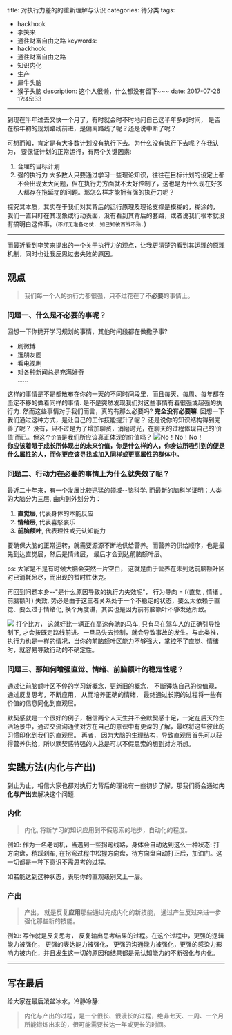 title: 对执行力差的的重新理解与认识
categories: 待分类
tags:
  - hackhook
  - 李笑来
  - 通往财富自由之路
keywords:
  - hackhook
  - 通往财富自由之路
  - 知识内化
  - 生产
  - 犀牛头脑
  - 猴子头脑
description: 这个人很懒，什么都没有留下~~~
date: 2017-07-26 17:45:33
---
到现在半年过去又快一个月了，有时就会时不时地问自己这半年多的时间， 是否在按年初的规划路线前进，是偏离路线了呢？还是说中断了呢？

可想而知，肯定是有大多数计划没有执行下去。为什么没有执行下去呢？在我认为， 要保证计划的正常运行，有两个关键因素: 
1. 合理的目标计划
2. 强的执行力
大多数人只要通过学习一些理论知识，往往在目标计划的设定上都不会出现太大问题，但在执行力方面就不太好控制了，这也是为什么现在好多人都存在拖延症的问题。那怎么样才能拥有强的执行力呢？

探究其本质，其实在于我们对其背后的运行原理及理论支撑是模糊的，糊涂的， 我们一直只盯在其现象或行动表面，没有看到其背后的套路，或者说我们根本就没有搞明白这件事。(`不打无准备之仗. 知己知彼百战不殆.`)


---
而最近看到李笑来提出的一个关于执行力的观点，让我更清楚的看到其运理的原理机制，同时也让我反思过去失败的原因。

## 观点
> 我们每一个人的执行力都很强，只不过花在了**不必要**的事情上。

### 问题一、什么是不必要的事呢？
回想一下你抛开学习规划的事情，其他时间段都在做撒子事?
- 刷微博
- 逛朋友圈
- 看电视剧
- 对各种新闻总是充满好奇  
……  

这样的事情是不是都散布在你的一天的不同时间段里，而且每天、每周、每年都在坚定不移的做着同样的事情. 是不是突然发现我们对这些事情有着很强或超强的执行力. 然而这些事情对于我们而言，真的有那么必要吗? 
**完全没有必要嘛**. 
回想一下我们通过这种方式，是让自己的工作技能提升了呢？ 还是说你的知识结构得到完善了呢？
没有，只不过是为了增加聊资，消磨时光，在聊天的过程体现自己的‘价值’而已。但这个`价值`是我们所应该真正体现的价值吗？
![No！No！No！](http://7wy48o.com1.z0.glb.clouddn.com/2017-07-26-IMG_4614.GIF "No！No！No！")  
**你应该着眼于成长所体现出的未来价值，你是什么样的人，你身边所吸引到的便是什么属性的人，而你更应该寻找或加入同样或更高属性的群体中。**

### 问题二、行动力在必要的事情上为什么就失效了呢？
最近二十年来，有一个发展比较迅猛的领域--脑科学. 而最新的脑科学证明：人类的大脑分为三层, 由内到外划分为：
1. **直觉层**, 代表身体的本能反应
2. **情绪层**, 代表喜怒哀乐
3. **前脑额叶**, 代表理性或元认知能力

要确保大脑的正常运转，就需要源源不断地供给营养。而营养的供给顺序，也是最先到达直觉层，然后是情绪层， 最后才会到达前脑额叶层。

ps: 大家是不是有时候大脑会突然一片空白， 这就是由于营养在未到达前脑额叶区时已消耗殆尽，而出现的暂时性休克。

再回到问题本身--"是什么原因导致的执行力失效呢"，
	行为导向 = f(直觉 ,  情绪 , 前脑额叶)
失效, 势必是由于这三者关系处于一个不稳定的状态，要么太依赖于直觉、要么过于情绪化, 换个角度讲，其实也是因为前有脑额叶不够发达所致。

![](http://7wy48o.com1.z0.glb.clouddn.com/2017-07-26-073509.jpg)
打个比方， 这就好比一辆正在高速奔驰的马车, 只有马在驾车人的正确引导控制下, 才会按既定路线前进。一旦马失去控制，就会导致事故的发生。与此类推，执行力也是一样的情况，当你的前脑额叶区能力不够强大，掌控不了直觉、情绪时，就容易导致行动的不确定性。

### 问题三、那如何增强直觉、情绪、前脑额叶的稳定性呢？
通过让前脑额叶区不停的学习新概念，更新旧的概念， 不断锤炼自己的价值观， 通过反复思考，不断应用， 从而培养正确的情绪， 最终通过长期的过程将一些有价值的信息同化到直观层。

默契感就是一个很好的例子，相信两个人天生并不会默契感十足，一定在后天的生活场景中，通过交流沟通使对方在自己的意识中有更深的了解，最终将这些彼此的习惯印化到我们的直观层。
再者， 因为大脑的生理结构，导致直观层首先可以获得营养供给，所以默契感特强的人总是可以不假思索的想到对方所想。

## 实践方法(内化与产出)
到止为止，相信大家也都对执行力背后的理论有一些初步了解，那我们将会通过**内化与产出**去解决这个问题.
### 内化
> 内化, 将新学习的知识应用到不假思索的地步，自动化的程度。

例如: 作为一名老司机，当遇到一些拐弯线路，身体会自动达到这么一种状态: 打方向盘，稍踩刹车,  在拐弯过程中松握方向盘，待方向盘自动打正后，加油门。这一切都是一种下意识不需思考的过程。  

如若能达到这种状态，表明你的直观级别又上一层。
### 产出
> 产出， 就是反复**应用**那些通过完成内化的新技能， 通过产生反过来进一步强化那些新的技能。  

例如: 写作就是反复思考， 反复输出思考结果的过程。在这个过程中，更强的逻辑能力被强化， 更强的表达能力被强化， 更强的沟通能力被强化，更强的感染力影响力被内化，并且发生这一切的原因和结果都是元认知能力的不断强化与内化。

---

## 写在最后
给大家在最后泼盆冰水，冷静冷静:
> 内化与产出的过程，是一个很长、很漫长的过程，绝非七天、一周、一个月所能锻炼出来的，很可能需要长达一年或更长的时间。


